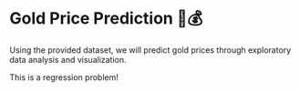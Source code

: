 # Gold Price Prediction 💸💰

Using the provided dataset, we will predict gold prices through exploratory data analysis and visualization.

This is a regression problem!